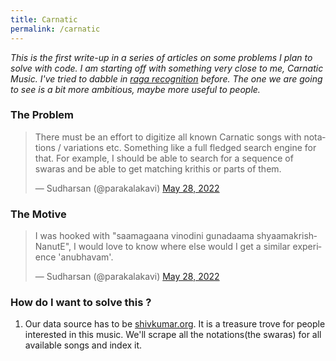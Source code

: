 ```yaml
---
title: Carnatic
permalink: /carnatic
---
```


_This is the first write-up in a series of articles on some problems I plan to solve with code. I am starting off with something very close to me, Carnatic Music. I've tried to dabble in <a href="https://github.com/parakalan/ragarecognition" target="_blank">raga recognition</a> before. The one we are going to see is a bit more ambitious, maybe more useful to people._


### The Problem

<blockquote class="twitter-tweet" data-dnt="true" data-theme="light"><p lang="en" dir="ltr">There must be an effort to digitize all known Carnatic songs with notations / variations etc. Something like a full fledged search engine for that. For example, I should be able to search for a sequence of swaras and be able to get matching krithis or parts of them.</p>&mdash; Sudharsan (@parakalakavi) <a href="https://twitter.com/parakalakavi/status/1530581285067862017?ref_src=twsrc%5Etfw">May 28, 2022</a></blockquote> <script async src="https://platform.twitter.com/widgets.js" charset="utf-8"></script>

### The Motive

<blockquote class="twitter-tweet" data-conversation="none" data-dnt="true"><p lang="en" dir="ltr">I was hooked with &quot;saamagaana vinodini gunadaama shyaamakrishNanutE&quot;, I would love to know where else would I get a similar experience &#39;anubhavam&#39;.</p>&mdash; Sudharsan (@parakalakavi) <a href="https://twitter.com/parakalakavi/status/1530581287156654080?ref_src=twsrc%5Etfw">May 28, 2022</a></blockquote> <script async src="https://platform.twitter.com/widgets.js" charset="utf-8"></script>

### How do I want to solve this ?

1. Our data source has to be <a href="http://www.shivkumar.org/music/index.html" target="_blank">shivkumar.org</a>. It is a treasure trove for people interested in this music. We'll scrape all the notations(the swaras) for all available songs and index it.
